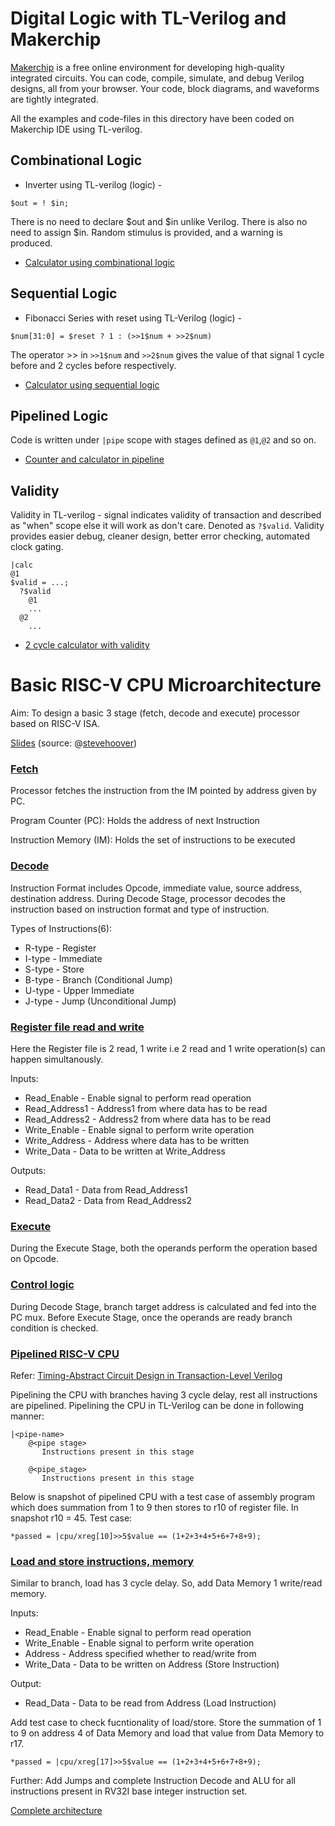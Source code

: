 # Digital Logic with TL-Verilog and Makerchip
<a href="https://makerchip.com/">Makerchip</a> is a free online environment for developing high-quality integrated circuits. You can code, compile, simulate, and debug Verilog designs, 
all from your browser. Your code, block diagrams, and waveforms are tightly integrated.

All the examples and code-files in this directory have been coded on Makerchip IDE using TL-verilog.
## Combinational Logic

* Inverter using TL-verilog (logic) -
```
$out = ! $in;
```
There is no need to declare $out and $in unlike Verilog. There is also no need to assign $in. Random stimulus is provided, and a warning is produced.

* <a href="https://github.com/RISCV-MYTH-WORKSHOP/riscv_myth_workshop_may22-adithi-su/blob/master/Day3_5/calculator_combinational.tlv">Calculator using combinational logic </a>

## Sequential Logic

* Fibonacci Series with reset using TL-Verilog (logic) - 
```
$num[31:0] = $reset ? 1 : (>>1$num + >>2$num)
```
The operator >> in `>>1$num` and `>>2$num` gives the value of that signal 1 cycle before and 2 cycles before respectively.

* <a href="https://github.com/RISCV-MYTH-WORKSHOP/riscv_myth_workshop_may22-adithi-su/blob/master/Day3_5/calculator_sequential.tlv">Calculator using sequential logic </a>

## Pipelined Logic

Code is written under `|pipe` scope with stages defined as `@1`,`@2` and so on.
* <a href="https://github.com/RISCV-MYTH-WORKSHOP/riscv_myth_workshop_may22-adithi-su/blob/master/Day3_5/calculator_with_counter.tlv">Counter and calculator in pipeline</a>

## Validity

Validity in TL-verilog - signal indicates validity of transaction and described as "when" scope else it will work as don't care. Denoted as `?$valid`. 
Validity provides easier debug, cleaner design, better error checking, automated clock gating.
```
|calc
@1
$valid = ...;
  ?$valid
    @1 
    ...
  @2
    ...
```
* <a href = "https://github.com/RISCV-MYTH-WORKSHOP/riscv_myth_workshop_may22-adithi-su/blob/master/Day3_5/calculator_validity.tlv"> 2 cycle calculator with validity </a> 
# Basic RISC-V CPU Microarchitecture 
Aim: To design a basic 3 stage (fetch, decode and execute) processor based on RISC-V ISA.

<a href="https://drive.google.com/file/d/1tqvXmFru31-tezDX30jTNJoLcQk308UM/view">Slides</a> (source: @<a href="https://github.com/stevehoover">stevehoover</a>)

### <a href="https://github.com/RISCV-MYTH-WORKSHOP/riscv_myth_workshop_may22-adithi-su/blob/master/Day3_5/fetch.tlv">Fetch</a> 

Processor fetches the instruction from the IM pointed by address given by PC.

Program Counter (PC): Holds the address of next Instruction

Instruction Memory (IM): Holds the set of instructions to be executed

### <a href="https://github.com/RISCV-MYTH-WORKSHOP/riscv_myth_workshop_may22-adithi-su/blob/master/Day3_5/decode.tlv">Decode </a>

Instruction Format includes Opcode, immediate value, source address, destination address. During Decode Stage, processor decodes the instruction based on instruction format and type of instruction.

Types of Instructions(6):

* R-type - Register
* I-type - Immediate
* S-type - Store
* B-type - Branch (Conditional Jump)
* U-type - Upper Immediate
* J-type - Jump (Unconditional Jump)

### <a href="https://github.com/RISCV-MYTH-WORKSHOP/riscv_myth_workshop_may22-adithi-su/blob/master/Day3_5/RF_read_write.tlv">Register file read and write </a>

Here the Register file is 2 read, 1 write i.e 2 read and 1 write operation(s) can happen simultanously.

Inputs:

* Read_Enable - Enable signal to perform read operation
* Read_Address1 - Address1 from where data has to be read
* Read_Address2 - Address2 from where data has to be read
* Write_Enable - Enable signal to perform write operation
* Write_Address - Address where data has to be written
* Write_Data - Data to be written at Write_Address

Outputs:

* Read_Data1 - Data from Read_Address1
* Read_Data2 - Data from Read_Address2

### <a href="https://github.com/RISCV-MYTH-WORKSHOP/riscv_myth_workshop_may22-adithi-su/blob/master/Day3_5/execute.tlv">Execute</a>

During the Execute Stage, both the operands perform the operation based on Opcode.

### <a href="https://github.com/RISCV-MYTH-WORKSHOP/riscv_myth_workshop_may22-adithi-su/blob/master/Day3_5/control_logic.tlv">Control logic</a>

During Decode Stage, branch target address is calculated and fed into the PC mux. Before Execute Stage, once the operands are ready branch condition is checked.

### <a href="https://github.com/RISCV-MYTH-WORKSHOP/riscv_myth_workshop_may22-adithi-su/blob/master/Day3_5/pipelined_cpu.tlv">Pipelined RISC-V CPU</a>
Refer: <a href="https://ieeexplore.ieee.org/document/8119264"> Timing-Abstract Circuit Design in Transaction-Level Verilog </a>

Pipelining the CPU with branches having 3 cycle delay, rest all instructions are pipelined. Pipelining the CPU in TL-Verilog can be done in following manner:
```
|<pipe-name>
    @<pipe stage>
       Instructions present in this stage
       
    @<pipe_stage>
       Instructions present in this stage
```      
Below is snapshot of pipelined CPU with a test case of assembly program which does summation from 1 to 9 then stores to r10 of register file. In snapshot r10 = 45. Test case:
```
*passed = |cpu/xreg[10]>>5$value == (1+2+3+4+5+6+7+8+9);
```

### <a href="https://github.com/RISCV-MYTH-WORKSHOP/riscv_myth_workshop_may22-adithi-su/blob/master/Day3_5/ld_str.tlv">Load and store instructions, memory</a>

Similar to branch, load has 3 cycle delay. So, add Data Memory 1 write/read memory.

Inputs:

* Read_Enable - Enable signal to perform read operation
* Write_Enable - Enable signal to perform write operation
* Address - Address specified whether to read/write from
* Write_Data - Data to be written on Address (Store Instruction)

Output:

* Read_Data - Data to be read from Address (Load Instruction)

Add test case to check fucntionality of load/store. Store the summation of 1 to 9 on address 4 of Data Memory and load that value from Data Memory to r17.
```
*passed = |cpu/xreg[17]>>5$value == (1+2+3+4+5+6+7+8+9);
```

Further: Add Jumps and complete Instruction Decode and ALU for all instructions present in RV32I base integer instruction set.

<a href="https://github.com/RISCV-MYTH-WORKSHOP/riscv_myth_workshop_may22-adithi-su/blob/master/Day3_5/riscv_cpu.tlv">Complete architecture </a>
